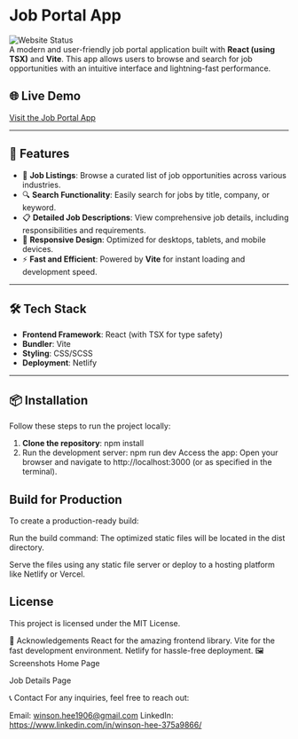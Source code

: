 # Job Portal App

![Website Status](https://img.shields.io/website?url=https%3A%2F%2Ffluffy-centaur-8a4474.netlify.app)  
A modern and user-friendly job portal application built with **React (using TSX)** and **Vite**. This app allows users to browse and search for job opportunities with an intuitive interface and lightning-fast performance.

## 🌐 Live Demo
[Visit the Job Portal App](https://fluffy-centaur-8a4474.netlify.app/)

---

## 🚀 Features
- 🏢 **Job Listings**: Browse a curated list of job opportunities across various industries.
- 🔍 **Search Functionality**: Easily search for jobs by title, company, or keyword.
- 📋 **Detailed Job Descriptions**: View comprehensive job details, including responsibilities and requirements.
- 🎨 **Responsive Design**: Optimized for desktops, tablets, and mobile devices.
- ⚡ **Fast and Efficient**: Powered by **Vite** for instant loading and development speed.

---

## 🛠️ Tech Stack
- **Frontend Framework**: React (with TSX for type safety)
- **Bundler**: Vite
- **Styling**: CSS/SCSS
- **Deployment**: Netlify

---

## 📦 Installation

Follow these steps to run the project locally:

1. **Clone the repository**: npm install
2. Run the development server: npm run dev
Access the app: Open your browser and navigate to http://localhost:3000 (or as specified in the terminal).

## Build for Production
To create a production-ready build:

Run the build command: The optimized static files will be located in the dist directory.

Serve the files using any static file server or deploy to a hosting platform like Netlify or Vercel.


## License
This project is licensed under the MIT License.

🤝 Acknowledgements
React for the amazing frontend library.
Vite for the fast development environment.
Netlify for hassle-free deployment.
🖼️ Screenshots
Home Page

Job Details Page

📞 Contact
For any inquiries, feel free to reach out:

Email: winson.hee1906@gmail.com
LinkedIn: https://www.linkedin.com/in/winson-hee-375a9866/
